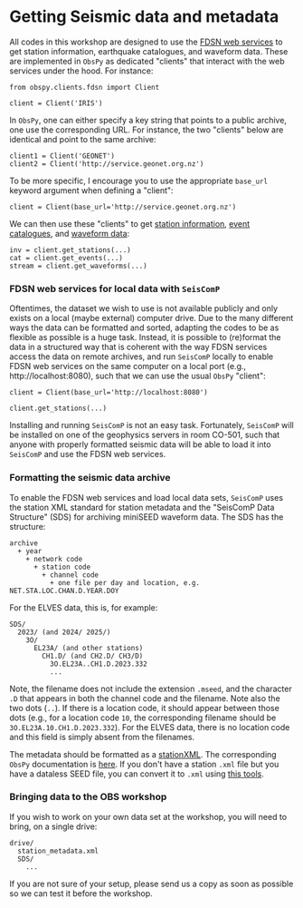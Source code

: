 # Getting Seismic data and metadata

All codes in this workshop are designed to use the [FDSN web services](https://www.fdsn.org/webservices/) to get station information, earthquake catalogues, and waveform data. These are implemented in `ObsPy` as dedicated "clients" that interact with the web services under the hood. For instance:

```
from obspy.clients.fdsn import Client

client = Client('IRIS')
```

In `ObsPy`, one can either specify a key string that points to a public archive, one use the corresponding URL. For instance, the two "clients" below are identical and point to the same archive:

```
client1 = Client('GEONET')
client2 = Client('http://service.geonet.org.nz')
```

To be more specific, I encourage you to use the appropriate `base_url` keyword argument when defining a "client":

```
client = Client(base_url='http://service.geonet.org.nz')
```

We can then use these "clients" to get [station information](https://docs.obspy.org/master/packages/autogen/obspy.clients.fdsn.client.Client.get_stations.html#obspy.clients.fdsn.client.Client.get_stations), [event catalogues](https://docs.obspy.org/master/packages/autogen/obspy.clients.fdsn.client.Client.get_events.html#obspy.clients.fdsn.client.Client.get_events), and [waveform data](https://docs.obspy.org/master/packages/autogen/obspy.clients.fdsn.client.Client.get_waveforms.html#obspy.clients.fdsn.client.Client.get_waveforms):

```
inv = client.get_stations(...)
cat = client.get_events(...)
stream = client.get_waveforms(...)
```

### FDSN web services for local data with `SeisComP`

Oftentimes, the dataset we wish to use is not available publicly and only exists on a local (maybe external) computer drive. Due to the many different ways the data can be formatted and sorted, adapting the codes to be as flexible as possible is a huge task. Instead, it is possible to (re)format the data in a structured way that is coherent with the way FDSN services access the data on remote archives, and run `SeisComP` locally to enable FDSN web services on the same computer on a local port (e.g., http://localhost:8080), such that we can use the usual `ObsPy` "client":

```
client = Client(base_url='http://localhost:8080')

client.get_stations(...)
```

Installing and running `SeisComP` is not an easy task. Fortunately, `SeisComP` will be installed on one of the geophysics servers in room CO-501, such that anyone with properly formatted seismic data will be able to load it into `SeisComP` and use the FDSN web services.

### Formatting the seismic data archive

To enable the FDSN web services and load local data sets, `SeisComP` uses the station XML standard for station metadata and the "SeisComP Data Structure" (SDS) for archiving miniSEED waveform data. The SDS has the structure:

```
archive
  + year
    + network code
      + station code
        + channel code
          + one file per day and location, e.g. NET.STA.LOC.CHAN.D.YEAR.DOY
```

For the ELVES data, this is, for example:

```
SDS/
  2023/ (and 2024/ 2025/)
    3O/
      EL23A/ (and other stations)
        CH1.D/ (and CH2.D/ CH3/D)
          3O.EL23A..CH1.D.2023.332
          ...
```

Note, the filename does not include the extension `.mseed`, and the character `.D` that appears in both the channel code and the filename. Note also the two dots (`..`). If there is a location code, it should appear between those dots (e.g., for a location code `10`, the corresponding filename should be `3O.EL23A.10.CH1.D.2023.332`). For the ELVES data, there is no location code and this field is simply absent from the filenames.

The metadata should be formatted as a [stationXML](https://www.fdsn.org/xml/station/). The corresponding `ObsPy` documentation is [here](https://docs.obspy.org/packages/obspy.core.inventory.html). If you don't have a station `.xml` file but you have a dataless SEED file, you can convert it to `.xml` using [this tools](https://seiscode.iris.washington.edu/projects/stationxml-converter).

### Bringing data to the OBS workshop

If you wish to work on your own data set at the workshop, you will need to bring, on a single drive:

```
drive/
  station_metadata.xml
  SDS/
    ...
```

If you are not sure of your setup, please send us a copy as soon as possible so we can test it before the workshop. 
